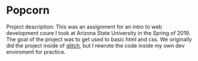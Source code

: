 # Popcorn
Project description: This was an assignment for an intro to web development coure I took at Arizona State University in the Spring of 2019. The goal of the project was to get used to basic html and css. We originally did the project inside of [glitch](https://glitch.com/), but I rewrote the code inside my own dev enviroment for practice. 